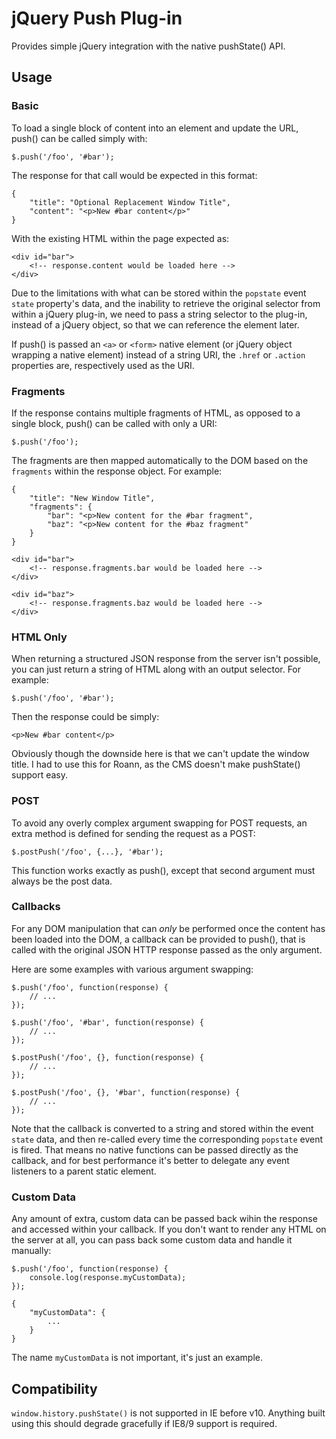 # jQuery Push Plug-in

Provides simple jQuery integration with the native pushState() API. 



## Usage



### Basic

To load a single block of content into an element and update the URL, push() can be called simply with:

    $.push('/foo', '#bar');

The response for that call would be expected in this format:

    {
        "title": "Optional Replacement Window Title",
        "content": "<p>New #bar content</p>"
    }

With the existing HTML within the page expected as:

    <div id="bar">
        <!-- response.content would be loaded here -->
    </div>

Due to the limitations with what can be stored within the `popstate` event `state` property's data, and the inability to retrieve the original selector from within a jQuery plug-in, we need to pass a string selector to the plug-in, instead of a jQuery object, so that we can reference the element later.

If push() is passed an `<a>` or `<form>` native element (or jQuery object wrapping a native element) instead of a string URI, the `.href` or `.action` properties are, respectively used as the URI.



### Fragments

If the response contains multiple fragments of HTML, as opposed to a single block, push() can be called with only a URI:

    $.push('/foo');

The fragments are then mapped automatically to the DOM based on the `fragments` within the response object. For example:

    {
        "title": "New Window Title",
        "fragments": {
            "bar": "<p>New content for the #bar fragment",
            "baz": "<p>New content for the #baz fragment"
        }
    }

<!-- -->

    <div id="bar">
        <!-- response.fragments.bar would be loaded here -->
    </div>

    <div id="baz">
        <!-- response.fragments.baz would be loaded here -->
    </div>



### HTML Only

When returning a structured JSON response from the server isn't possible, you can just return a string of HTML along with an output selector. For example:

    $.push('/foo', '#bar');

Then the response could be simply:

    <p>New #bar content</p>

Obviously though the downside here is that we can't update the window title. I had to use this for Roann, as the CMS doesn't make pushState() support easy.



### POST

To avoid any overly complex argument swapping for POST requests, an extra method is defined for sending the request as a POST:

    $.postPush('/foo', {...}, '#bar');

This function works exactly as push(), except that second argument must always be the post data.



### Callbacks

For any DOM manipulation that can *only* be performed once the content has been loaded into the DOM, a callback can be provided to push(), that is called with the original JSON HTTP response passed as the only argument.

Here are some examples with various argument swapping:

    $.push('/foo', function(response) {
        // ...
    });

    $.push('/foo', '#bar', function(response) {
        // ...
    });

    $.postPush('/foo', {}, function(response) {
        // ...
    });

    $.postPush('/foo', {}, '#bar', function(response) {
        // ...
    });

Note that the callback is converted to a string and stored within the event `state` data, and then re-called every time the corresponding `popstate` event is fired. That means no native functions can be passed directly as the callback, and for best performance it's better to delegate any event listeners to a parent static element.



### Custom Data

Any amount of extra, custom data can be passed back wihin the response and accessed within your callback. If you don't want to render any HTML on the server at all, you can pass back some custom data and handle it manually:

    $.push('/foo', function(response) {
        console.log(response.myCustomData);
    });

<!-- -->

    {
        "myCustomData": {
            ...
        }
    }

The name `myCustomData` is not important, it's just an example.



## Compatibility

`window.history.pushState()` is not supported in IE before v10. Anything built using this should degrade gracefully if IE8/9 support is required.
